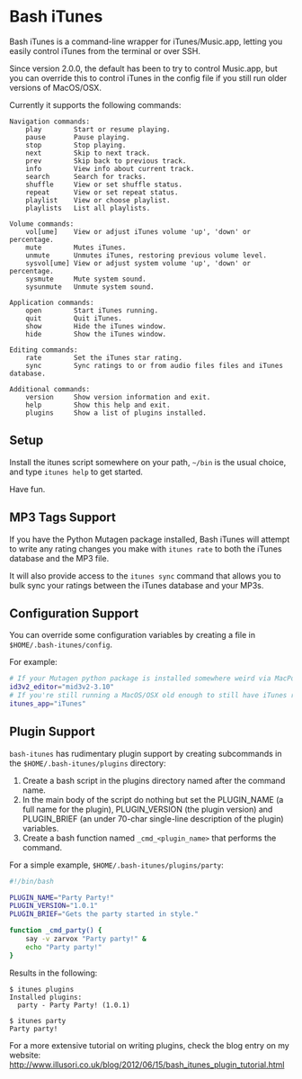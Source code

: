 Bash iTunes
===========

Bash iTunes is a command-line wrapper for iTunes/Music.app, letting you easily
control iTunes from the terminal or over SSH.

Since version 2.0.0, the default has been to try to control Music.app, but you can
override this to control iTunes in the config file if you still run older versions of MacOS/OSX.

Currently it supports the following commands:

```
Navigation commands:
    play        Start or resume playing.
    pause       Pause playing.
    stop        Stop playing.
    next        Skip to next track.
    prev        Skip back to previous track.
    info        View info about current track.
    search      Search for tracks.
    shuffle     View or set shuffle status.
    repeat      View or set repeat status.
    playlist    View or choose playlist.
    playlists   List all playlists.

Volume commands:
    vol[ume]    View or adjust iTunes volume 'up', 'down' or percentage.
    mute        Mutes iTunes.
    unmute      Unmutes iTunes, restoring previous volume level.
    sysvol[ume] View or adjust system volume 'up', 'down' or percentage.
    sysmute     Mute system sound.
    sysunmute   Unmute system sound.

Application commands:
    open        Start iTunes running.
    quit        Quit iTunes.
    show        Hide the iTunes window.
    hide        Show the iTunes window.

Editing commands:
    rate        Set the iTunes star rating.
    sync        Sync ratings to or from audio files files and iTunes database.

Additional commands:
    version     Show version information and exit.
    help        Show this help and exit.
    plugins     Show a list of plugins installed.
```

Setup
-----

Install the itunes script somewhere on your path, `~/bin` is
the usual choice, and type `itunes help` to get started.

Have fun.

MP3 Tags Support
----------------

If you have the Python Mutagen package installed, Bash iTunes will attempt to write any
rating changes you make with `itunes rate` to both the iTunes database and the MP3 file.

It will also provide access to the `itunes sync` command that allows you to bulk sync
your ratings between the iTunes database and your MP3s.

Configuration Support
---------------------

You can override some configuration variables by creating a file in `$HOME/.bash-itunes/config`.

For example:

```bash
# If your Mutagen python package is installed somewhere weird via MacPorts or something.
id3v2_editor="mid3v2-3.10"
# If you're still running a MacOS/OSX old enough to still have iTunes rather than Music.app
itunes_app="iTunes"
```

Plugin Support
--------------

`bash-itunes` has rudimentary plugin support by creating subcommands
in the `$HOME/.bash-itunes/plugins` directory:

 1. Create a bash script in the plugins directory named after the command name.
 2. In the main body of the script do nothing but set the PLUGIN_NAME
    (a full name for the plugin), PLUGIN_VERSION (the plugin version) and
    PLUGIN_BRIEF (an under 70-char single-line description of the plugin)
    variables.
 3. Create a bash function named `_cmd_<plugin_name>` that performs the
    command.

For a simple example, `$HOME/.bash-itunes/plugins/party`:

```bash
#!/bin/bash

PLUGIN_NAME="Party Party!"
PLUGIN_VERSION="1.0.1"
PLUGIN_BRIEF="Gets the party started in style."

function _cmd_party() {
    say -v zarvox "Party party!" &
    echo "Party party!"
}
```

Results in the following:

```
$ itunes plugins
Installed plugins:
  party - Party Party! (1.0.1)

$ itunes party
Party party!
```

For a more extensive tutorial on writing plugins, check the blog
entry on my website:
http://www.illusori.co.uk/blog/2012/06/15/bash_itunes_plugin_tutorial.html

